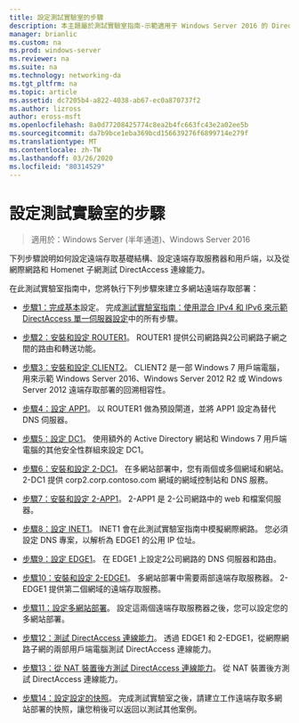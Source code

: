 ```yaml
---
title: 設定測試實驗室的步驟
description: 本主題屬於測試實驗室指南-示範適用于 Windows Server 2016 的 DirectAccess 多網站部署
manager: brianlic
ms.custom: na
ms.prod: windows-server
ms.reviewer: na
ms.suite: na
ms.technology: networking-da
ms.tgt_pltfrm: na
ms.topic: article
ms.assetid: dc7205b4-a822-4038-ab67-ec0a870737f2
ms.author: lizross
author: eross-msft
ms.openlocfilehash: 8a0d77208425774c8ea2b4fc663fc43e2a02ee5b
ms.sourcegitcommit: da7b9bce1eba369bcd156639276f6899714e279f
ms.translationtype: MT
ms.contentlocale: zh-TW
ms.lasthandoff: 03/26/2020
ms.locfileid: "80314529"
---
```

# <a name="steps-for-configuring-the-test-lab"></a>設定測試實驗室的步驟

>適用於：Windows Server (半年通道)、Windows Server 2016

下列步驟說明如何設定遠端存取基礎結構、設定遠端存取服務器和用戶端，以及從網際網路和 Homenet 子網測試 DirectAccess 連線能力。  
  
在此測試實驗室指南中，您將執行下列步驟來建立多網站遠端存取部署：  
  
-   [步驟1：完成基本](assetId:///9eb4a9ba-9118-4ea3-8963-e643ec81c3ed)設定。 完成[測試實驗室指南：使用混合 IPv4 和 IPv6 來示範 DirectAccess 單一伺服器設定](https://go.microsoft.com/fwlink/p/?LinkId=237004)中的所有步驟。  
  
-   [步驟2：安裝和設定 ROUTER1](assetId:///e4b1a298-d5b0-410e-970b-c5358a9378f9)。 ROUTER1 提供公司網路與2公司網路子網之間的路由和轉送功能。  
  
-   [步驟3：安裝和設定 CLIENT2](assetId:///6cbee1b5-f6f6-443f-8fa9-31cc5c05a0ee)。 CLIENT2 是一部 Windows 7 用戶端電腦，用來示範 Windows Server 2016、Windows Server 2012 R2 或 Windows Server 2012 遠端存取部署的回溯相容性。  
  
-   [步驟4：設定 APP1](assetId:///a0ee655e-c01e-4bf3-a7b3-064e9614f810)。 以 ROUTER1 做為預設閘道，並將 APP1 設定為替代 DNS 伺服器。  
  
-   [步驟5：設定 DC1](assetId:///205ca795-93ce-4e53-aa6b-b44c87f0e14a)。 使用額外的 Active Directory 網站和 Windows 7 用戶端電腦的其他安全性群組來設定 DC1。  
  
-   [步驟6：安裝和設定 2-DC1](assetId:///16752f61-edbf-4ff4-9d7a-e2077b66a127)。 在多網站部署中，您有兩個或多個網域和網站。 2-DC1 提供 corp2.corp.contoso.com 網域的網域控制站和 DNS 服務。  
  
-   [步驟7：安裝和設定 2-APP1](assetId:///7d04b54e-590a-4d33-9766-415789859f29)。 2-APP1 是 2-公司網路中的 web 和檔案伺服器。  
  
-   [步驟8：設定 INET1](assetId:///8ecc0b63-8626-4939-8d26-3d51d051d231)。 INET1 會在此測試實驗室指南中模擬網際網路。 您必須設定 DNS 專案，以解析為 EDGE1 的公用 IP 位址。  
  
-   [步驟9：設定 EDGE1](assetId:///562744dc-30f6-42fa-bd5f-60a013b2179e)。 在 EDGE1 上設定2公司網路的 DNS 伺服器和路由。  
  
-   [步驟10：安裝和設定 2-EDGE1](assetId:///1938c4f3-ca96-475d-9f2e-6bea3b7a4130)。 多網站部署中需要兩部遠端存取服務器。 2-EDGE1 提供第二個網域的遠端存取服務。  
  
-   [步驟11：設定多網站部署](assetId:///537e4b68-043f-49c9-94d8-15ce8c4b18e2)。 設定這兩個遠端存取服務器之後，您可以設定您的多網站部署。  
  
-   [步驟12：測試 DirectAccess 連線能力](assetId:///aa293b5d-4b6f-4004-95f3-0ab54804b15c)。 透過 EDGE1 和 2-EDGE1，從網際網路子網的兩部用戶端電腦測試 DirectAccess 連線能力。  
  
-   [步驟13：從 NAT 裝置後方測試 DirectAccess 連線能力](assetId:///41f8195b-00a1-4991-9db8-3703514dbe0c)。 從 NAT 裝置後方測試 DirectAccess 連線能力。  
  
-   [步驟14：設定設定的快照](assetId:///7b56d5c9-c334-463e-9e29-d652ca110d84)。 完成測試實驗室之後，請建立工作遠端存取多網站部署的快照，讓您稍後可以返回以測試其他案例。  
  


